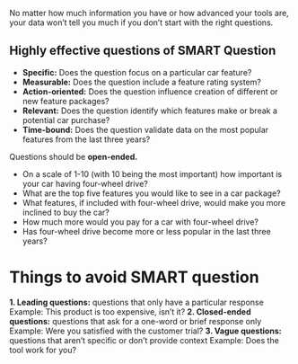  No matter how much information you have or how advanced your tools are, your data won’t tell you much if you don’t start with the right questions. 

## Highly effective questions of SMART Question
- **Specific:** Does the question focus on a particular car feature?
- **Measurable:** Does the question include a feature rating system?
- **Action-oriented:** Does the question influence creation of different or new feature packages?
- **Relevant:** Does the question identify which features make or break a potential car purchase?
- **Time-bound:** Does the question validate data on the most popular features from the last three years?

Questions should be **open-ended.**
- On a scale of 1-10 (with 10 being the most important) how important is your car having four-wheel drive?
- What are the top five features you would like to see in a car package?
- What features, if included with four-wheel drive, would make you more inclined to buy the car?
- How much more would you pay for a car with four-wheel drive?
- Has four-wheel drive become more or less popular in the last three years?

# Things to avoid SMART question
**1. Leading questions:** questions that only have a particular response
    Example: This product is too expensive, isn’t it?
**2. Closed-ended questions:** questions that ask for a one-word or brief response only
    Example: Were you satisfied with the customer trial?
**3. Vague questions:** questions that aren’t specific or don’t provide context
    Example: Does the tool work for you?


